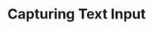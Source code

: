 ---
layout: default
title: Capturing Text Input

slides:

  - content: |
      
      # Capturing Text Input
      _Using the Entry widget to capture text_
  

  - content: |

      ## Create a new app called `entry-demo.py`

      ```python
      import tkinter

      window = tkinter.Tk()
      window.title("Entry Demo")
      window.geometry("300x300")

      window.mainloop()
      ```

      You should have an empty app called "Entry Demo".
      {:.checkpoint}





  - content: |
      ## Creating an Entry

      Add a text entry box to your app.

      ```python
      import tkinter

      window = tkinter.Tk()
      window.title("Entry Demo")
      window.geometry("300x300")

      entry = tkinter.Entry(window)
      entry.grid()

      window.mainloop()
      ```
      {: data-line="1-5, 10" }

      Your window should now contain a text entry area.
      {: .checkpoint }

    notes: |

      Creating text inputs can be done using the Entry widget.



    
  - content: |

      ## Setting the Entry Size

      You can specify the width as a number of characters.

      ```python
      entry = tkinter.Entry(window)
      entry.config(width=20)
      entry.grid()
      ```
      {: data-line="1,3" }


  

  - content: |

      ## Validating on Enter

      ```python
      entry = tkinter.Entry(window)
      entry.config(width=20)
      entry.bind("<Return>", validate_entry)
      entry.grid()

      def validate_entry():
          entry_text = entry.get()
          errors = []
          // do validation
      ```
      {:data-line="1-2,4"}


  - content: |
      
      ## Validating Input Length

      ```python
      def validate_text():
          entry_text = entry.get()
          error = None

          if(len(entry_text) < 3):
              error = "Length must be greater than 3 letters."
      ```

  - content: |

      ## Validating Text-Only

      ```python
      def validate_text():
          entry_text = entry.get()
          error = None 

          if len(entry_text) < 3:
              error = "Length must be greater than 3 letters"

          if entry_text.replace(" ", "").isalpha():
              error += "Sorry, special characters aren't allowed"
      ```

  - content: |

      ## Validating Positive Numbers

      ```python
      def validate_integer():
          entry_text = entry.get()
          error = None

          if !entry_text.isdigit():
              errors.append("Input must be positive numbers only")
      ```

  - content: |

      ## Validating any Number

      ```python
      def validate_integer():
          entry_text = entry.get()
          errors = [] 

          if !entry_text.isdigit():
              errors.append("Input must be positive numbers only")
      ```


  - content: |

      ## Setting the Entry Colours

      - foregoround
      - background
      - borders

  - content: |

      ## Running a Function on Focus Out

  - content: |

      ## Limiting the Input Length

      By running a function each time the user types.

  - content: |

      ## Text Validation

      - invalid
      - boundary
      - expected

  - content: |

      ## Numeric Validation

      - invalid
      - boundary
      - expected


  - content: |

      ## Challenge: 


  

    



---